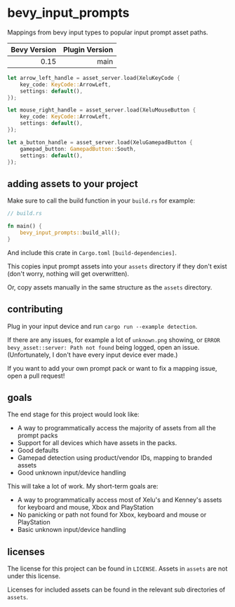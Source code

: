 # bevy_input_prompts

Mappings from bevy input types to popular input prompt asset paths.

| Bevy Version | Plugin Version |
| -----------: | -------------: |
|         0.15 |           main |

```rust
let arrow_left_handle = asset_server.load(XeluKeyCode {
    key_code: KeyCode::ArrowLeft,
    settings: default(),
});

let mouse_right_handle = asset_server.load(XeluMouseButton {
    key_code: KeyCode::ArrowLeft,
    settings: default(),
});

let a_button_handle = asset_server.load(XeluGamepadButton {
    gamepad_button: GamepadButton::South,
    settings: default(),
});
```

## adding assets to your project

Make sure to call the build function in your `build.rs` for example:

```rust
// build.rs

fn main() {
    bevy_input_prompts::build_all();
}
```

And include this crate in `Cargo.toml` `[build-dependencies]`.

This copies input prompt assets into your `assets` directory if they don't exist (don't worry, nothing will get overwritten).

Or, copy assets manually in the same structure as the `assets` directory.

## contributing

Plug in your input device and run `cargo run --example detection`.

If there are any issues, for example a lot of `unknown.png` showing, or `ERROR bevy_asset::server: Path not found` being logged, open an issue. (Unfortunately, I don't have every input device ever made.)

If you want to add your own prompt pack or want to fix a mapping issue, open a pull request!

## goals

The end stage for this project would look like:

- A way to programmatically access the majority of assets from all the prompt packs
- Support for all devices which have assets in the packs.
- Good defaults
- Gamepad detection using product/vendor IDs, mapping to branded assets
- Good unknown input/device handling

This will take a lot of work. My short-term goals are:

- A way to programmatically access most of Xelu's and Kenney's assets for keyboard and mouse, Xbox and PlayStation
- No panicking or path not found for Xbox, keyboard and mouse or PlayStation
- Basic unknown input/device handling

## licenses

The license for this project can be found in `LICENSE`. Assets in `assets` are not under this license.

Licenses for included assets can be found in the relevant sub directories of `assets`.